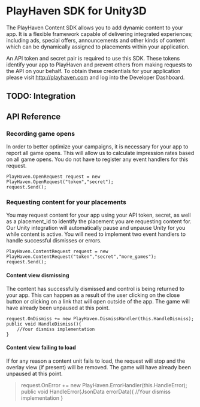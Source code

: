 PlayHaven SDK for Unity3D
=========================
The PlayHaven Content SDK allows you to add dynamic content to your app. It is a flexible framework capable of delivering integrated experiences; including ads, special offers, announcements and other kinds of content which can be dynamically assigned to placements within your application.

An API token and secret pair is required to use this SDK. These tokens identify your app to PlayHaven and prevent others from making requests to the API on your behalf. To obtain these credentials for your application please visit http://playhaven.com and log into the Developer Dashboard.

TODO: Integration
-----------------

API Reference
-------------
### Recording game opens
In order to better optimize your campaigns, it is necessary for your app to report all game opens. This will allow us to calculate impression rates based on all game opens. You do not have to register any event handlers for this request.

    PlayHaven.OpenRequest request = new PlayHaven.OpenRequest("token","secret");
    request.Send();

### Requesting content for your placements
You may request content for your app using your API token, secret, as well as a placement_id to identify the placement you are requesting content for. Our Unity integration will automatically pause and unpause Unity for you while content is active. You will need to implement two event handlers to handle successful dismisses or errors.

    PlayHaven.ContentRequest request = new PlayHaven.ContentRequest("token","secret","more_games");
    request.Send();

#### Content view dismissing
The content has successfully dismissed and control is being returned to your app. This can happen as a result of the user clicking on the close button or clicking on a link that will open outside of the app. The game will have already been unpaused at this point.

    request.OnDismiss += new PlayHaven.DismissHandler(this.HandleDismiss);
    public void HandleDismiss(){
        //Your dismiss implementation
    }

#### Content view failing to load
If for any reason a content unit fails to load, the request will stop and the overlay view (if present) will be removed. The game will have already been unpaused at this point.

> request.OnError += new PlayHaven.ErrorHandler(this.HandleError);
> public void HandleError(JsonData errorData){
>    //Your dismiss implementation
> }